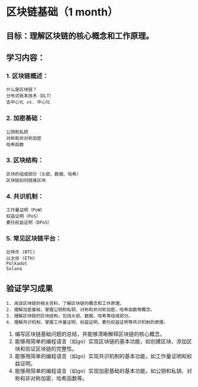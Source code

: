 # 区块链基础（1 month）

## 目标：理解区块链的核心概念和工作原理。

## 学习内容：

### 1. 区块链概述：

    什么是区块链？
    分布式账本技术（DLT）
    去中心化 vs. 中心化

### 2. 加密基础：

    公钥和私钥
    对称和非对称加密
    哈希函数

### 3. 区块结构：

    区块的组成部分（头部、数据、哈希）
    区块链如何链接区块

### 4. 共识机制：

    工作量证明（PoW）
    权益证明（PoS）
    委托权益证明（DPoS）

### 5. 常见区块链平台：

    比特币 (BTC)
    以太坊 (ETH)
    Polkadot
    Solana



## 验证学习成果
```
1. 阅读区块链的相关资料，了解区块链的概念和工作原理。
2. 理解加密基础，掌握公钥和私钥、对称和非对称加密、哈希函数等概念。
3. 理解区块链的区块结构，包括头部、数据、哈希等组成部分。
4. 理解共识机制，掌握工作量证明、权益证明、委托权益证明等共识机制的原理。
```
1. 编写区块链基础问题的总结，并能够清晰解释区块链的核心概念。
2. 能够用简单的编程语言（如go）实现区块链的基本功能，如创建区块、添加区块和验证区块链的完整性。
3. 能够用简单的编程语言（如go）实现共识机制的基本功能，如工作量证明和权益证明。
4. 能够用简单的编程语言（如go）实现加密基础的基本功能，如公钥和私钥、对称和非对称加密、哈希函数等。
